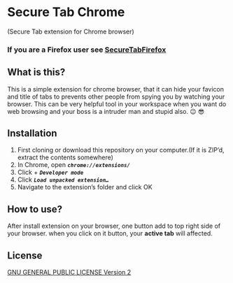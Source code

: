# Secure Tab Chrome
(Secure Tab extension for Chrome browser)

### If you are a **Firefox** user see [SecureTabFirefox](https://github.com/arVahedi/SecureTabFirefox)

## What is this?

This is a simple extension for chrome browser, that it can hide your favicon and title of tabs to prevents other people from spying you by watching your browser. This can be very helpful tool in your workspace when you want do web browsing and your boss is a intruder man and stupid also. :wink: :sunglasses:

## Installation

1. First cloning or download this repository on your computer.(If it is ZIP’d, extract the contents somewhere)
2. In Chrome, open **_`chrome://extensions/`_**
3. Click + **_`Developer mode`_**
4. Click **_`Load unpacked extension…`_**
5. Navigate to the extension’s folder and click OK

## How to use?

After install extension on your browser, one button add to top right side of your browser. when you click on it button, your **active tab** will affected.

## License

[GNU GENERAL PUBLIC LICENSE Version 2](https://www.gnu.org/licenses/old-licenses/gpl-2.0.en.html)
